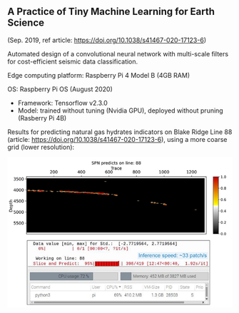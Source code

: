 ## A Practice of Tiny Machine Learning for Earth Science


(Sep. 2019, ref article: https://doi.org/10.1038/s41467-020-17123-6)

Automated design of a convolutional neural network with multi-scale filters for cost-efficient seismic data classification.

Edge computing platform: Raspberry Pi 4 Model B (4GB RAM)

OS: Raspberry Pi OS (August 2020)

- Framework: Tensorflow v2.3.0
- Model: trained without tuning (Nvidia GPU), deployed without pruning (Rasberry Pi 4B)

Results for predicting natural gas hydrates indicators on Blake Ridge Line 88 (article: https://doi.org/10.1038/s41467-020-17123-6), using a more coarse grid (lower resolution):

<img src="https://github.com/gzoutlook/SeismicPatchNet_v1/blob/master/Raspberry%20Pi%204%20inference.png" style="display: block; margin: auto;" />
